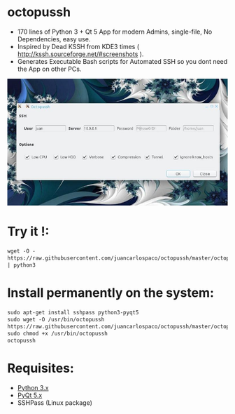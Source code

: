 octopussh
=========

- 170 lines of Python 3 + Qt 5 App for modern Admins, single-file, No Dependencies, easy use.
- Inspired by Dead KSSH from KDE3 times ( http://kssh.sourceforge.net/#screenshots ).
- Generates Executable Bash scripts for Automated SSH so you dont need the App on other PCs.


![screenshot](https://raw.githubusercontent.com/juancarlospaco/octopussh/master/temp.jpg)


# Try it !:

```
wget -O - https://raw.githubusercontent.com/juancarlospaco/octopussh/master/octopussh | python3
```

# Install permanently on the system:

```
sudo apt-get install sshpass python3-pyqt5
sudo wget -O /usr/bin/octopussh https://raw.githubusercontent.com/juancarlospaco/octopussh/master/octopussh
sudo chmod +x /usr/bin/octopussh
octopussh
```

# Requisites:

- [Python 3.x](https://www.python.org "Python Homepage")
- [PyQt 5.x](http://www.riverbankcomputing.co.uk/software/pyqt/download5 "PyQt5 Homepage")
- SSHPass (Linux package)
